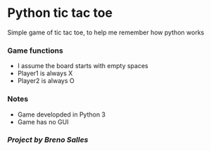 # Python tic tac toe
Simple game of tic tac toe, to help me remember how python works

### Game functions
* I assume the board starts with empty spaces
* Player1 is always X
* Player2 is always O

### Notes
* Game developded in Python 3
* Game has no GUI

### *Project by Breno Salles*
